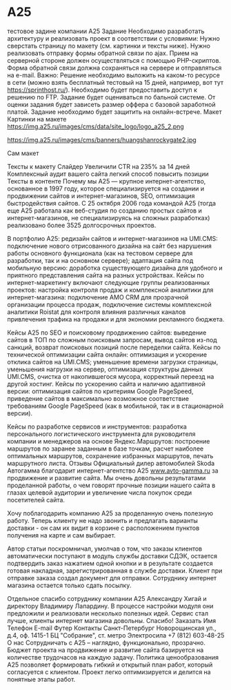 # A25
тестовое задине компании А25
Задание
Необходимо разработать архитектуру и реализовать проект в соответствии с условиями:
Нужно сверстать страницу по макету (см. картинки и тексты ниже).
Нужно реализовать отправку формы обратной связи по ajax. Прием на серверной стороне должен осуществляться с помощью PHP-скриптов.
Форма обратной связи должна сохраняться на сервере и отправляться на e-mail.
Важно:
Решение необходимо выложить на каком-то ресурсе в сети (можно взять бесплатный тестовый на 15 дней, например, вот тут https://sprinthost.ru/). Необходимо будет предоставить доступ к решению по FTP. 
Задание будет оцениваться по бальной системе. От оценки задания будет зависеть размер оффера с базовой заработной платой.
Задание необходимо будет защитить на онлайн-встрече.
Макет
Картинки на макете
https://img.a25.ru/images/cms/data/site_logo/logo_a25_2.png

https://img.a25.ru/images/cms/banners/huangshanrockygate2.jpg


Сам макет

Тексты к макету
Слайдер
Увеличили CTR
на 235%
за 14 дней
Комплексный аудит вашего сайта
легкий способ
повысить позиции
Тексты в контенте
Почему мы
А25 — крупное интернет-агентство, основанное в 1997 году, которое специализируется на создании и продвижении сайтов и интернет-магазинов, SEO, оптимизация быстродействия сайтов. С 25 октября 2006 года командой А25 (тогда еще А25 работала как веб-студия по созданию простых сайтов и интернет-магазинов, не специализируясь на сложных разработках) реализовано более 3525 долгосрочных проектов.

В портфолио А25: редизайн сайтов и интернет-магазинов на UMI.CMS: подключение нового отрисованного дизайна на сайт без нарушения работы основного функционала (как на тестовом сервере для разработки, так и на основном сервере); адаптация сайта под мобильную версию: доработка существующего дизайна для удобного и приятного представления сайта на разных устройствах. Кейсы по интернет-маркетингу включают следующие группы реализованных проектов: настройка контроля продаж и комплексной аналитики для интернет-магазина: подключение AMO CRM для прозрачной организации процесса продаж, подключение системы комплексной аналитики Roistat для контроля влияния различных каналов привлечения трафика на продажи и для экономии рекламного бюджета.

Кейсы А25 по SEO и поисковому продвижению сайтов: выведение сайтов в ТОП по сложным поисковым запросам, вывод сайтов из-под санкций, возврат поисковых позиций после переделки сайта. Кейсы по технической оптимизации сайта онлайн: оптимизация и ускорение отклика сайтов на UMI.CMS; уменьшение времени загрузки страницы, уменьшения нагрузки на сервер, оптимизация структуры данных UMI.CMS, очистка от накопившегося мусора, корректный переезд на другой хостинг. Кейсы по ускорению сайта и наличию адаптивной версии: оптимизация сайтов по критериям Google PageSpeed, приведение сайтов в максимально возможное соответствие требованиям Google PageSpeed (как в мобильной, так и в стационарной версии).

Кейсы по разработке сервисов и инcтрументов: разработка персонального логистического инструмента для руководителя компании и менеджеров на основе Яндекс.Маршрутов: построение маршрутов по заранее заданным в базе точкам, расчет наиболее оптимальных маршрутов, сохранение избранных маршрутов, печать маршрутного листа.
Отзывы
Официальный дилер автомобилей Skoda Автогамма благодарит интернет-агентство А25 www.avto-gamma.ru за продвижение и развитие сайта. Мы очень довольны результатами проделанной работы, о чем говорят прочные позиции нашего сайта в глазах целевой аудитории и увеличение числа покупок среди посетителей сайта.

Хочу поблагодарить компанию А25 за проделанную очень полезную работу. Теперь клиенту не надо звонить и предлагать варианты доставки - он сам их видит в корзине с расположением пунктов получения на карте и сам выбирает.

Автор статьи поскромничал, умолчав о том, что заказы клиентов автоматически поступают в модуль службы доставки СДЭК, остается подтвердить заказ нажатием одной кнопки и в результате создается готовая накладная, зарегистрированная в службе доставки. Клиент при отправке заказа создал документ для отправки. Сотруднику интернет магазина остается только сдать посылку.

Отдельное спасибо сотруднику компании А25 Александру Хигай и директору Владимиру Лапардину. В процессе настройки модуля они предложили и реализовали несколько полезных идей. Сервис стал лучше, клиенты интернет магазина довольны. Спасибо!
Заказать
Имя
Телефон
E-mail
Футер
Контакты
Санкт-Петербург
Новорощинская ул., д.4, оф. 1415-1
БЦ "Собрание",
ст. метро Электросила
+7 (812) 603-48-25
О нас
Сотрудничать с А25 – наглядно, функционально, прозрачно. Бюджет проекта на продвижение и развитие сайта базируется на количестве трудочасов на каждую задачу. Политика ценообразования А25 позволяет формировать гибкий и открытый план работ, который согласуется с клиентом. Проект легко оптимизируется и делится на понятные этапы работ.

